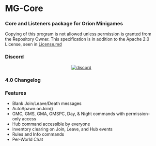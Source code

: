 # MG-Core

### Core and Listeners package for Orion Minigames

Copying of this program is not allowed unless permission is granted from the Repository Owner.
This specification is in addition to the Apache 2.0 License, seen in [License.md](https://github.com/LegoFan48737/MG-Core/blob/master/LICENSE)

### Discord
<div align="center">
<a href="https://discord.gg/ECGhkJc">
        <img src="https://img.shields.io/badge/chat-on%20discord-7289da.svg" alt="discord">
    </a>
</div>

### 4.0 Changelog
<script src="https://gist.github.com/dktapps/e8762bb96896cc4fccb58d4b9a19c5a6.js"></script>

### Features
- Blank Join/Leave/Death messages
- AutoSpawn onJoin()
- GMC, GMS, GMA, GMSPC, Day, & Night commands with permission-only access
- Hub command accessible by everyone
- Inventory clearing on Join, Leave, and Hub events
- Rules and Info commands
- Per-World Chat
